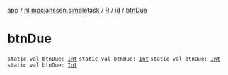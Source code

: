 [app](../../../index.md) / [nl.mpcjanssen.simpletask](../../index.md) / [R](../index.md) / [id](index.md) / [btnDue](.)

# btnDue

`static val btnDue: `[`Int`](https://kotlinlang.org/api/latest/jvm/stdlib/kotlin/-int/index.html)
`static val btnDue: `[`Int`](https://kotlinlang.org/api/latest/jvm/stdlib/kotlin/-int/index.html)
`static val btnDue: `[`Int`](https://kotlinlang.org/api/latest/jvm/stdlib/kotlin/-int/index.html)
`static val btnDue: `[`Int`](https://kotlinlang.org/api/latest/jvm/stdlib/kotlin/-int/index.html)